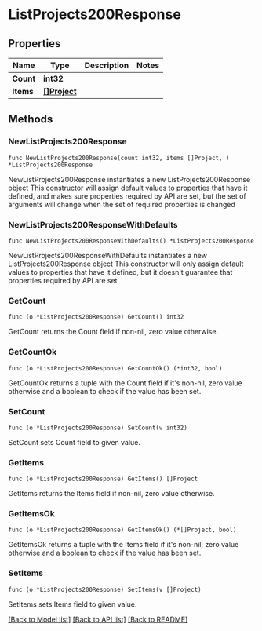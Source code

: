 # ListProjects200Response

## Properties

Name | Type | Description | Notes
------------ | ------------- | ------------- | -------------
**Count** | **int32** |  | 
**Items** | [**[]Project**](Project.md) |  | 

## Methods

### NewListProjects200Response

`func NewListProjects200Response(count int32, items []Project, ) *ListProjects200Response`

NewListProjects200Response instantiates a new ListProjects200Response object
This constructor will assign default values to properties that have it defined,
and makes sure properties required by API are set, but the set of arguments
will change when the set of required properties is changed

### NewListProjects200ResponseWithDefaults

`func NewListProjects200ResponseWithDefaults() *ListProjects200Response`

NewListProjects200ResponseWithDefaults instantiates a new ListProjects200Response object
This constructor will only assign default values to properties that have it defined,
but it doesn't guarantee that properties required by API are set

### GetCount

`func (o *ListProjects200Response) GetCount() int32`

GetCount returns the Count field if non-nil, zero value otherwise.

### GetCountOk

`func (o *ListProjects200Response) GetCountOk() (*int32, bool)`

GetCountOk returns a tuple with the Count field if it's non-nil, zero value otherwise
and a boolean to check if the value has been set.

### SetCount

`func (o *ListProjects200Response) SetCount(v int32)`

SetCount sets Count field to given value.


### GetItems

`func (o *ListProjects200Response) GetItems() []Project`

GetItems returns the Items field if non-nil, zero value otherwise.

### GetItemsOk

`func (o *ListProjects200Response) GetItemsOk() (*[]Project, bool)`

GetItemsOk returns a tuple with the Items field if it's non-nil, zero value otherwise
and a boolean to check if the value has been set.

### SetItems

`func (o *ListProjects200Response) SetItems(v []Project)`

SetItems sets Items field to given value.



[[Back to Model list]](../README.md#documentation-for-models) [[Back to API list]](../README.md#documentation-for-api-endpoints) [[Back to README]](../README.md)


